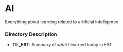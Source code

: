# AI
Everything about learning related to artificial intelligence


### Directory Description
- **TIL_EST**: Summary of what I learned today in EST

